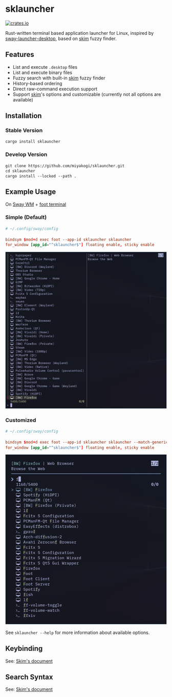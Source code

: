 sklauncher
==========

[![crates.io](https://img.shields.io/crates/v/sklauncher)](https://crates.io/crates/sklauncher)


Rust-written terminal based application launcher for Linux, inspired by [sway-launcher-desktop](https://github.com/Biont/sway-launcher-desktop), based on [skim](https://github.com/lotabout/skim) fuzzy finder.


Features
--------

- List and execute `.desktop` files
- List and execute binary files
- Fuzzy search with built-in [skim](https://github.com/lotabout/skim) fuzzy finder
- History-based ordering
- Direct raw-command execution support
- Support [skim](https://github.com/lotabout/skim)'s options and customizable (currently not all options are available)

Installation
------------

### Stable Version

```
cargo install sklauncher
```

### Develop Version

```
git clone https://github.com/miyakogi/sklauncher.git
cd sklauncher
cargo install --locked --path .
```

Example Usage
------------

On [Sway WM](https://swaywm.org) + [foot terminal](https://codeberg.org/dnkl/foot)

### Simple (Default)

```conf
# ~/.config/sway/config

bindsym $mod+d exec foot --app-id sklauncher sklauncher
for_window [app_id="^sklauncher$"] floating enable, sticky enable
```

![without options](./asset/screenshot-simple.jpg)

### Customized

```conf
# ~/.config/sway/config

bindsym $mod+d exec foot --app-id sklauncher sklauncher --match-generic-name --tiebreak "index" --no-sort --accent-color "cyan" --color "16,bg+:-1,fg+:4,prompt:4,pointer:4" --reverse --margin "1,2" --prompt " " --preview-window "up:3"
for_window [app_id="^sklauncher$"] floating enable, sticky enable
```

![with some options](./asset/screenshot-customized.jpg)

See `sklauncher --help` for more information about available options.

Keybinding
----------

See: [Skim's document](https://github.com/lotabout/skim#key-bindings)

Search Syntax
-------------

See: [Skim's document](https://github.com/lotabout/skim#search-syntax)
